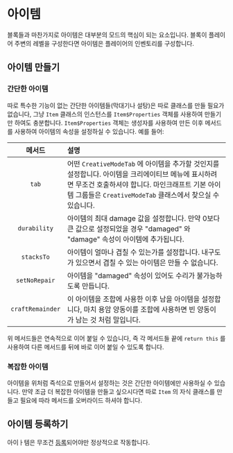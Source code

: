 아이템
=====

블록들과 마찬가지로 아이템은 대부분의 모드의 핵심이 되는 요소입니다. 블록이 플레이어 주변의 레벨을 구성한다면 아이템은 플레이어의 인벤토리를 구성합니다.

아이템 만들기
----------------

### 간단한 아이템

따로 특수한 기능이 없는 간단한 아이템들(막대기나 설탕)은 따로 클래스를 만들 필요가 없습니다, 그냥 `Item` 클래스의 인스턴스를 `Item$Properties` 객체를 사용하여 만들기만 하여도 충분합니다. `Item$Properties` 객체는 생성자를 사용하여 만든 이후 메서드를 사용하여 아이템의 속성을 설정하실 수 있습니다. 예를 들어:

|       메서드        | 설명                                                                                                                                      |
|:----------------:|:----------------------------------------------------------------------------------------------------------------------------------------|
|      `tab`       | 어떤 `CreativeModeTab` 에 아이템을 추가할 것인지를 설정합니다. 아이템을 크리에이티브 메뉴에 표시하려면 무조건 호출하셔야 합니다. 마인크래프트 기본 아이템 그룹들은 `CreativeModeTab` 클래스에서 찾으실 수 있습니다. |
|   `durability`   | 아이템의 최대 damage 값을 설정합니다. 만약 0보다 큰 값으로 설정되었을 경우 "damaged" 와 "damage" 속성이 아이템에 추가됩니다.                                                     |
|    `stacksTo`    | 아이템이 얼마나 겹칠 수 있는가를 설정합니다. 내구도가 있으면서 겹칠 수 있는 아이템은 만들 수 없습니다.                                                                             |
|  `setNoRepair`   | 아이템을 "damaged" 속성이 있어도 수리가 불가능하도록 만듭니다.                                                                                                 |
| `craftRemainder` | 이 아이템을 조합에 사용한 이후 남을 아이템을 설정합니다, 마치 용암 양동이를 조합에 사용하면 빈 양동이가 남는 것 처럼 말입니다.                                                               |

위 메서드들은 연속적으로 이어 붙일 수 있습니다, 즉 각 메서드들 끝에 `return this` 를 사용하여 다른 메서드를 뒤에 바로 이어 붙일 수 있도록 합니다.

### 복잡한 아이템

아이템을 위처럼 즉석으로 만들어서 설정하는 것은 간단한 아이템에만 사용하실 수 있습니다. 만약 조금 더 복잡한 아이템을 만들고 싶으시다면 따로 `Item` 의 자식 클래스를 만들고 필요에 따라 메서드를 오버라이드 하셔야 합니다.

아이템 등록하기
-------------------

아이ㅏ템은 무조건 [등록][등록]되어야만 정상적으로 작동합니다.

[등록]: ../concepts/registries.md#객체-등록하기
